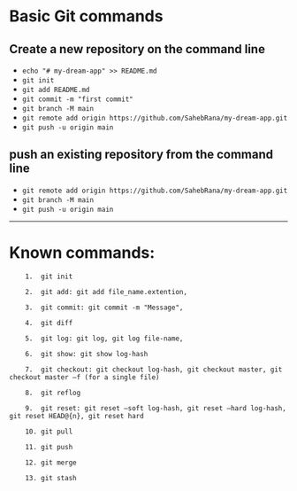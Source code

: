 # Basic Git commands

## Create a new repository on the command line
- `echo "# my-dream-app" >> README.md`
- `git init`
- `git add README.md`
- `git commit -m "first commit"`
- `git branch -M main`
- `git remote add origin https://github.com/SahebRana/my-dream-app.git`
- `git push -u origin main`

## push an existing repository from the command line
- `git remote add origin https://github.com/SahebRana/my-dream-app.git`
- `git branch -M main`
- `git push -u origin main`
-----			

# Known commands:

		1.	git init
		
		2.	git add: git add file_name.extention, 
		
		3.	git commit: git commit -m "Message", 
		
		4.	git diff
		
		5.	git log: git log, git log file-name,
		
        6.  git show: git show log-hash
        
        7.  git checkout: git checkout log-hash, git checkout master, git checkout master –f (for a single file)
        
        8.  git reflog
        
        9.  git reset: git reset –soft log-hash, git reset –hard log-hash, git reset HEAD@{n}, git reset hard
        
        10. git pull
        
        11. git push
        
        12. git merge
        
        13. git stash


